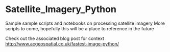 # Satellite_Imagery_Python
Sample sample scripts and notebooks on processing satellite imagery
More scripts to come, hopefully this will be a place to reference in the future

Check out the associated blog post for context
http://www.acgeospatial.co.uk/fastest-image-python/
